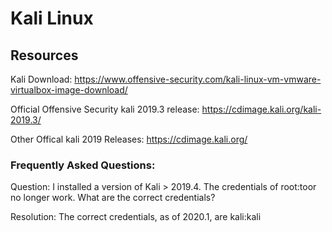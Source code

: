 # Kali Linux

## Resources

Kali Download: https://www.offensive-security.com/kali-linux-vm-vmware-virtualbox-image-download/

Official Offensive Security kali 2019.3 release: https://cdimage.kali.org/kali-2019.3/

Other Offical kali 2019 Releases: https://cdimage.kali.org/

### Frequently Asked Questions:

Question: I installed a version of Kali > 2019.4. The credentials of root:toor no longer work. What are the correct credentials?

Resolution: The correct credentials, as of 2020.1, are kali:kali